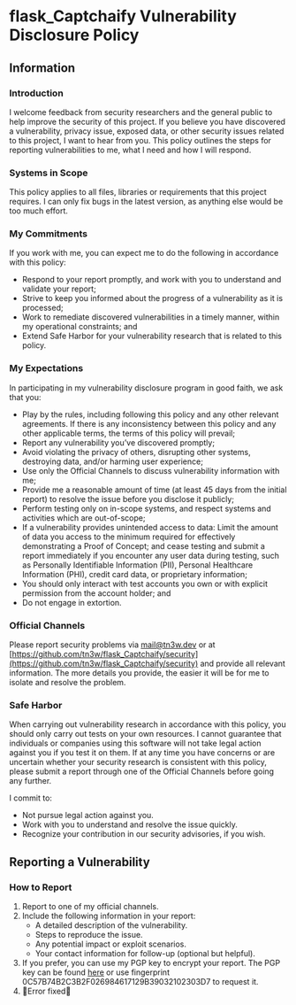 # flask_Captchaify Vulnerability Disclosure Policy

## Information
### Introduction
I welcome feedback from security researchers and the general public to help improve the security of this project.
If you believe you have discovered a vulnerability, privacy issue, exposed data, or other security issues related to this project, I want to hear from you.
This policy outlines the steps for reporting vulnerabilities to me, what I need and how I will respond.

### Systems in Scope
This policy applies to all files, libraries or requirements that this project requires.
I can only fix bugs in the latest version, as anything else would be too much effort.

### My Commitments
If you work with me, you can expect me to do the following in accordance with this policy:
- Respond to your report promptly, and work with you to understand and validate your report;
- Strive to keep you informed about the progress of a vulnerability as it is processed;
- Work to remediate discovered vulnerabilities in a timely manner, within my operational constraints; and
- Extend Safe Harbor for your vulnerability research that is related to this policy.

### My Expectations
In participating in my vulnerability disclosure program in good faith, we ask that you:
- Play by the rules, including following this policy and any other relevant agreements. If there is any inconsistency between this policy and any other applicable terms, the terms of this policy will prevail;
- Report any vulnerability you’ve discovered promptly;
- Avoid violating the privacy of others, disrupting other systems, destroying data, and/or harming user experience;
- Use only the Official Channels to discuss vulnerability information with me;
- Provide me a reasonable amount of time (at least 45 days from the initial report) to resolve the issue before you disclose it publicly;
- Perform testing only on in-scope systems, and respect systems and activities which are out-of-scope;
- If a vulnerability provides unintended access to data: Limit the amount of data you access to the minimum required for effectively demonstrating a Proof of Concept; and cease testing and submit a report immediately if you encounter any user data during testing, such as Personally Identifiable Information (PII), Personal Healthcare Information (PHI), credit card data, or proprietary information;
- You should only interact with test accounts you own or with explicit permission from the account holder; and
- Do not engage in extortion.

### Official Channels
Please report security problems via [mail@tn3w.dev](mailto:mail@tn3w.dev) or at [https://github.com/tn3w/flask_Captchaify/security](https://github.com/tn3w/flask_Captchaify/security) and provide all relevant information. The more details you provide, the easier it will be for me to isolate and resolve the problem.

### Safe Harbor
When carrying out vulnerability research in accordance with this policy, you should only carry out tests on your own resources. I cannot guarantee that individuals or companies using this software will not take legal action against you if you test it on them.
If at any time you have concerns or are uncertain whether your security research is consistent with this policy, please submit a report through one of the Official Channels before going any further.

I commit to:
- Not pursue legal action against you.
- Work with you to understand and resolve the issue quickly.
- Recognize your contribution in our security advisories, if you wish.

## Reporting a Vulnerability

### How to Report
1. Report to one of my official channels.
2. Include the following information in your report:
   - A detailed description of the vulnerability.
   - Steps to reproduce the issue.
   - Any potential impact or exploit scenarios.
   - Your contact information for follow-up (optional but helpful).
3. If you prefer, you can use my PGP key to encrypt your report. The PGP key can be found [here](https://www.tn3w.dev/publ-key.asc) or use fingerprint 0C57B74B2C3B2F026984617129B39032102303D7 to request it.
4. 🎉Error fixed🎉